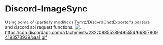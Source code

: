 # Discord-ImageSync


Using some of (partially modified) [Tyrrrz/DiscordChatExporter](https://github.com/Tyrrrz/DiscordChatExporter)'s parsers and discord api request functions. 
![.](https://img2.gelbooru.com/images/35/57/35578fe890bf930bd2ff7fdbf88e8d1d.jpg)
https://cdn.discordapp.com/attachments/282208855289495554/668578094193573939/aaa1.gif
